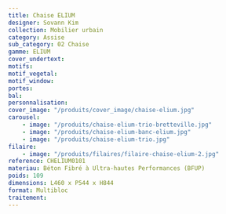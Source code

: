 ```yaml
---
title: Chaise ELIUM
designer: Sovann Kim
collection: Mobilier urbain
category: Assise
sub_category: 02 Chaise
gamme: ELIUM
cover_undertext:
motifs:
motif_vegetal:
motif_window:
portes:
bal:
personnalisation:
cover_image: "/produits/cover_image/chaise-elium.jpg"
carousel:
    - image: "/produits/chaise-elium-trio-bretteville.jpg"
    - image: "/produits/chaise-elium-banc-elium.jpg"
    - image: "/produits/chaise-elium-trio.jpg"
filaire:
    - image: "/produits/filaires/filaire-chaise-elium-2.jpg"
reference: CHELIUM0101
materiau: Béton Fibré à Ultra-hautes Performances (BFUP)
poids: 109
dimensions: L460 x P544 x H844
format: Multibloc
traitement:
---
```

